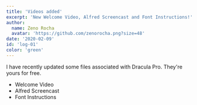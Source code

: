 ```yaml
---
title: 'Videos added'
excerpt: 'New Welcome Video, Alfred Screencast and Font Instructions!'
author:
  name: Zeno Rocha
  avatar: 'https://github.com/zenorocha.png?size=48'
date: '2020-02-09'
id: 'log-01'
color: 'green'
---
```


I have recently updated some files associated with Dracula Pro. They're yours for free.

- Welcome Video
- Alfred Screencast
- Font Instructions
